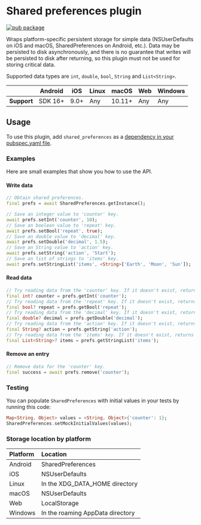 # Shared preferences plugin

[![pub package](https://img.shields.io/pub/v/shared_preferences.svg)](https://pub.dev/packages/shared_preferences)

Wraps platform-specific persistent storage for simple data
(NSUserDefaults on iOS and macOS, SharedPreferences on Android, etc.).
Data may be persisted to disk asynchronously,
and there is no guarantee that writes will be persisted to disk after
returning, so this plugin must not be used for storing critical data.

Supported data types are `int`, `double`, `bool`, `String` and `List<String>`.

|             | Android | iOS  | Linux | macOS  | Web | Windows     |
|-------------|---------|------|-------|--------|-----|-------------|
| **Support** | SDK 16+ | 9.0+ | Any   | 10.11+ | Any | Any         |

## Usage
To use this plugin, add `shared_preferences` as a [dependency in your pubspec.yaml file](https://flutter.dev/docs/development/platform-integration/platform-channels).

### Examples
Here are small examples that show you how to use the API.

#### Write data
```dart
// Obtain shared preferences.
final prefs = await SharedPreferences.getInstance();

// Save an integer value to 'counter' key.
await prefs.setInt('counter', 10);
// Save an boolean value to 'repeat' key.
await prefs.setBool('repeat', true);
// Save an double value to 'decimal' key.
await prefs.setDouble('decimal', 1.5);
// Save an String value to 'action' key.
await prefs.setString('action', 'Start');
// Save an list of strings to 'items' key.
await prefs.setStringList('items', <String>['Earth', 'Moon', 'Sun']);
```

#### Read data
```dart
// Try reading data from the 'counter' key. If it doesn't exist, returns null.
final int? counter = prefs.getInt('counter');
// Try reading data from the 'repeat' key. If it doesn't exist, returns null.
final bool? repeat = prefs.getBool('repeat');
// Try reading data from the 'decimal' key. If it doesn't exist, returns null.
final double? decimal = prefs.getDouble('decimal');
// Try reading data from the 'action' key. If it doesn't exist, returns null.
final String? action = prefs.getString('action');
// Try reading data from the 'items' key. If it doesn't exist, returns null.
final List<String>? items = prefs.getStringList('items');
```

#### Remove an entry
```dart
// Remove data for the 'counter' key.
final success = await prefs.remove('counter');
```

### Testing

You can populate `SharedPreferences` with initial values in your tests by running this code:

```dart
Map<String, Object> values = <String, Object>{'counter': 1};
SharedPreferences.setMockInitialValues(values);
```

### Storage location by platform

| Platform | Location |
| :--- | :--- |
| Android | SharedPreferences |
| iOS | NSUserDefaults |
| Linux | In the XDG_DATA_HOME directory |
| macOS | NSUserDefaults |
| Web | LocalStorage |
| Windows | In the roaming AppData directory |
